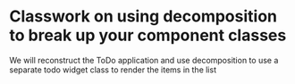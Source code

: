 # Classwork on using decomposition to break up your component classes

We will reconstruct the ToDo application and use decomposition to use a separate todo widget class to render the items in the list
